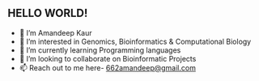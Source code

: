 ## HELLO WORLD!


- 👋 I’m Amandeep Kaur
- 👀 I’m interested in Genomics, Bioinformatics & Computational Biology
- 🌱 I’m currently learning Programming languages
- 💞️ I’m looking to collaborate on Bioinformatic Projects
- 📫 Reach out to me here- 662amandeep@gmail.com

<!---
662amandeep/662amandeep is a ✨ special ✨ repository because its `README.md` (this file) appears on your GitHub profile.
You can click the Preview link to take a look at your changes.
--->
